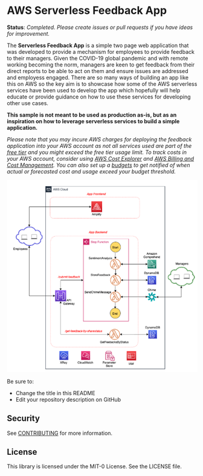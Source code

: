 # AWS Serverless Feedback App

**Status**: _Completed. Please create issues or pull requests if you have ideas for improvement._

The **Serverless Feedback App** is a simple two page web application that was developed to provide a mechanism for employees to provide feedback to their managers. Given the COVID-19 global pandemic and with remote working becoming the norm, managers are keen to get feedback from their direct reports to be able to act on them and ensure issues are addressed and employess engaged. There are so many ways of building an app like this on AWS so the key aim is to showcase how some of the AWS serverless services have been used to develop the app which hopefully will help educate or provide guidance on how to use these services for developing other use cases.

**This sample is not meant to be used as production as-is, but as an inspiration on how to leverage serverless services to build a simple application.**

_Please note that you may incure AWS charges for deploying the feedback application into your AWS account as not all services used are part of the [free tier](https://aws.amazon.com/free/) and you might exceed the free tier usage limit. To track costs in your AWS account, consider using [AWS Cost Explorer](https://aws.amazon.com/aws-cost-management/aws-cost-explorer/) and [AWS Billing and Cost Management](https://docs.aws.amazon.com/awsaccountbilling/latest/aboutv2/billing-what-is.html). You can also set up a [budgets](https://aws.amazon.com/aws-cost-management/aws-budgets/) to get notified of when actual or forecasted cost and usage exceed your budget threshold._

<p align="center">
  <img src="docs/images/hl_architecture.png" alt="High-level architecture of the feedback app"/>
</p>

Be sure to:

- Change the title in this README
- Edit your repository description on GitHub

## Security

See [CONTRIBUTING](CONTRIBUTING.md#security-issue-notifications) for more information.

## License

This library is licensed under the MIT-0 License. See the LICENSE file.
